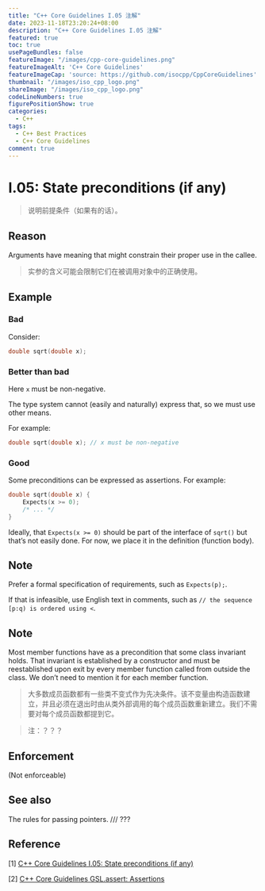```yaml
---
title: "C++ Core Guidelines I.05 注解"
date: 2023-11-18T23:20:24+08:00
description: "C++ Core Guidelines I.05 注解"
featured: true
toc: true
usePageBundles: false
featureImage: "/images/cpp-core-guidelines.png"
featureImageAlt: 'C++ Core Guidelines'
featureImageCap: 'source: https://github.com/isocpp/CppCoreGuidelines'
thumbnail: "/images/iso_cpp_logo.png"
shareImage: "/images/iso_cpp_logo.png"
codeLineNumbers: true
figurePositionShow: true
categories:
  - C++
tags:
  - C++ Best Practices
  - C++ Core Guidelines
comment: true
---
```


# I.05: State preconditions (if any)

>说明前提条件（如果有的话）。

## Reason

Arguments have meaning that might constrain their proper use in the callee.

>实参的含义可能会限制它们在被调用对象中的正确使用。

## Example

### Bad

Consider:

```c++
double sqrt(double x);
```

### Better than bad

Here `x` must be non-negative.

The type system cannot (easily and naturally) express that, so we must use other means.

For example:

```c++
double sqrt(double x); // x must be non-negative
```

### Good

Some preconditions can be expressed as assertions. For example:

```c++
double sqrt(double x) {
    Expects(x >= 0);
    /* ... */
}
```

Ideally, that `Expects(x >= 0)` should be part of the interface of `sqrt()` but that’s not easily done. For now, we place it in the definition (function body).

## Note

Prefer a formal specification of requirements, such as `Expects(p);`.

If that is infeasible, use English text in comments, such as `// the sequence [p:q) is ordered using <`.

## Note

Most member functions have as a precondition that some class invariant holds. That invariant is established by a constructor and must be reestablished upon exit by every member function called from outside the class. We don’t need to mention it for each member function.

> 大多数成员函数都有一些类不变式作为先决条件。该不变量由构造函数建立，并且必须在退出时由从类外部调用的每个成员函数重新建立。我们不需要对每个成员函数都提到它。

> 注：？？？

## Enforcement

(Not enforceable)

## See also

The rules for passing pointers. /// ???

## Reference

[1] [C++ Core Guidelines I.05: State preconditions (if any)](https://isocpp.github.io/CppCoreGuidelines/CppCoreGuidelines#i5-state-preconditions-if-any)

[2] [C++ Core Guidelines GSL.assert: Assertions](https://isocpp.github.io/CppCoreGuidelines/CppCoreGuidelines#gslassert-assertions)
